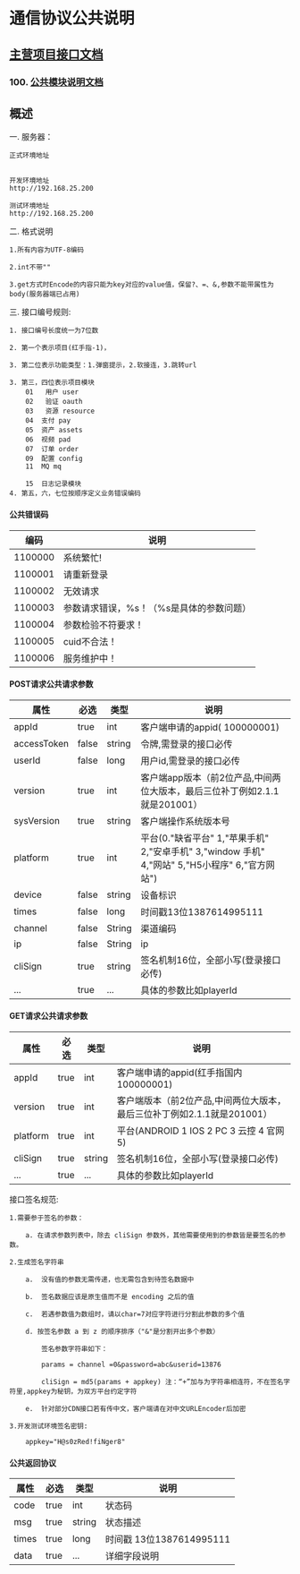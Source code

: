 #  通信协议公共说明
## [主营项目接口文档](http-index.md)
### 100.  [公共模块说明文档](common.md)

## 概述

一. 服务器：

    正式环境地址
    

    开发环境地址
	http://192.168.25.200
	
	测试环境地址
	http://192.168.25.200
	
二. 格式说明

	1.所有内容为UTF-8编码
	
	2.int不带""
	
	3.get方式时Encode的内容只能为key对应的value值，保留?、=、&,参数不能带属性为body(服务器端已占用)

三. 接口编号规则:

    1. 接口编号长度统一为7位数
    
    2. 第一个表示项目(红手指-1)，
    
    3. 第二位表示功能类型：1.弹窗提示，2.软接连，3.跳转url
    
    3. 第三，四位表示项目模块
		01	 用户 user
		02	 验证 oauth
		03	 资源 resource
		04  支付 pay
		05  资产 assets
		06  视频 pad  
		07  订单 order
		09  配置 config
		11  MQ mq
		
		15  日志记录模块
    4. 第五，六，七位按顺序定义业务错误编码
    
#### 公共错误码
编码        |说明 
---         |--- 
1100000     |系统繁忙!
1100001     |请重新登录
1100002     |无效请求
1100003     |参数请求错误，%s！（%s是具体的参数问题）
1100004     |参数检验不符要求！
1100005     |cuid不合法！
1100006     |服务维护中！


	
#### POST请求公共请求参数
属性        |必选   |类型    	|说明
---         |---    |---    	|---
appId       |true   |int  	    |客户端申请的appid( 100000001)
accessToken |false  |string     |令牌,需登录的接口必传
userId      |false  |long    	|用户id,需登录的接口必传
version     |true   |int    	|客户端app版本（前2位产品,中间两位大版本，最后三位补丁例如2.1.1就是201001）
sysVersion  |true   |string    	|客户端操作系统版本号
platform   	|true   |int  		|平台(0."缺省平台" 1,"苹果手机"  2,"安卓手机" 3,"window 手机" 4,"网站" 5,"H5小程序"  6,"官方网站")
device      |false  |string     |设备标识
times    	|false  |long    	|时间戳13位1387614995111
channel     |false  |String    	|渠道编码
ip          |false  |String    	|ip
cliSign   	|true   |string     |签名机制16位，全部小写(登录接口必传)
...   		|true   |...  		|具体的参数比如playerId

#### GET请求公共请求参数
属性        |必选   |类型    	|说明
---         |---    |---    	|---
appId       |true   |int  	    |客户端申请的appid(红手指国内 100000001)
version    	|true   |int        |客户端版本（前2位产品,中间两位大版本，最后三位补丁例如2.1.1就是201001）
platform    |true   |int     	|平台(ANDROID 1 IOS 2 PC 3 云控 4 官网 5)
cliSign   	|true   |string     |签名机制16位，全部小写(登录接口必传)
...   		|true   |...  		|具体的参数比如playerId
接口签名规范:

	1.需要参于签名的参数：
	
		a. 在请求参数列表中，除去 cliSign 参数外，其他需要使用到的参数皆是要签名的参数。
		
	2.生成签名字符串
	
		a.	没有值的参数无需传递，也无需包含到待签名数据中
		
		b.	签名数据应该是原生值而不是 encoding 之后的值
		
		c.	若遇参数值为数组时，请以char=7对应字符进行分割此参数的多个值
		
		d. 按签名参数 a 到 z 的顺序排序（"&"是分割开出多个参数）
		
			签名参数字符串如下：
			
			params = channel =0&password=abc&userid=13876
			
			cliSign = md5(params + appkey) 注：“+”加与为字符串相连符，不在签名字符里,appkey为秘钥，为双方平台约定字符
			
		e.  针对部分CDN接口若有传中文，客户端请在对中文URLEncoder后加密
		
	3.开发测试环境签名密钥:
	
		appkey="H@s0zRed!fiNger8"

#### 公共返回协议
属性        |必选   |类型    	|说明
---         |---    |---    	|---
code    	|true   |int     	|状态码
msg    		|true   |string     |状态描述
times      	|true   |long    	|时间戳 13位1387614995111
data     	|true   |...  		|详细字段说明


